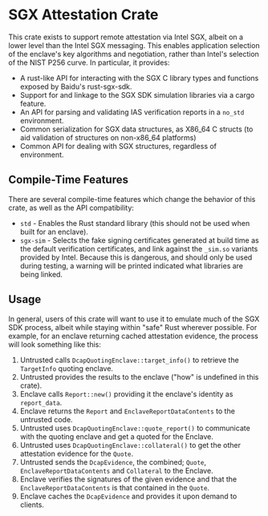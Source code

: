 # SGX Attestation Crate

This crate exists to support remote attestation via Intel SGX, albeit on a lower level than the Intel SGX messaging. This enables application selection of the enclave's key algorithms and negotiation, rather than Intel's selection of the NIST P256 curve. In particular, it provides:

 * A rust-like API for interacting with the SGX C library types and functions exposed by Baidu's rust-sgx-sdk.
 * Support for and linkage to the SGX SDK simulation libraries via a cargo feature.
 * An API for parsing and validating IAS verification reports in a `no_std` environment.
 * Common serialization for SGX data structures, as X86_64 C structs (to aid validation of structures on non-x86_64 platforms)
 * Common API for dealing with SGX structures, regardless of environment.

## Compile-Time Features

There are several compile-time features which change the behavior of this crate, as well as the API compatibility:

 * `std` - Enables the Rust standard library (this should not be used when built for an enclave).
 * `sgx-sim` - Selects the fake signing certificates generated at build time as the default verification certificates, and link against the `_sim.so` variants provided by Intel. Because this is dangerous, and should only be used during testing, a warning will be printed indicated what libraries are being linked.

## Usage

In general, users of this crate will want to use it to emulate much of the SGX
SDK process, albeit while staying within "safe" Rust wherever possible. For
example, for an enclave returning cached attestation evidence, the process will
look something like this:

 1. Untrusted calls `DcapQuotingEnclave::target_info()` to retrieve the `TargetInfo` quoting enclave.
 1. Untrusted provides the results to the enclave ("how" is undefined in this crate).
 1. Enclave calls `Report::new()` providing it the enclave's identity as `report_data`.
 1. Enclave returns the `Report` and `EnclaveReportDataContents` to the untrusted code.
 1. Untrusted uses `DcapQuotingEnclave::quote_report()` to communicate with the quoting enclave and get a quoted for the Enclave.
 1. Untrusted uses `DcapQuotingEnclave::collateral()` to get the other attestation evidence for the `Quote`.
 1. Untrusted sends the `DcapEvidence`, the combined; `Quote`, `EnclaveReportDataContents` and `Collateral` to the Enclave.
 1. Enclave verifies the signatures of the given evidence and that the `EnclaveReportDataContents` is that contained in the `Quote`.
 1. Enclave caches the `DcapEvidence` and provides it upon demand to clients.
